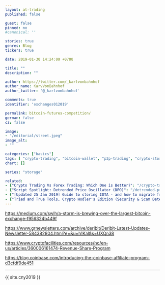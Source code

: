 ```yaml
---
layout: at-trading
published: false

guest: false
pinned: no
#canonical: ''

stories: true
genres: Blog
tickers: true

date: 2019-01-30 14:24:00 +0700

title: ""
description: ""

author: https://twitter.com/_karlvonbahnhof
author_name: KarvVonBahnhof
author_twitter: '@_karlvonbahnhof'

comments: true
identifier: 'exchanges012019'

permalink: bitcoin-futures-competition/
german: false
cz: false

image:
- "/editorial/street.jpeg"
image_alt:
- ""

categories: ["basics"]
tags: [ "crypto-trading", "bitcoin-wallet", "p2p-trading", "crypto-storage", "samourai-wallet", "businessofcrypto"]
chart: []

series: "storage"

related:
- {"Crypto Trading Vs Forex Trading: Which One is Better?": "/crypto-trading-vs-forex-trading-review/"}
- {"Script Spotlight: Detrended Price Oscillator (DPO)": "/detrended-price-oscillator/"}
- {"[Updated 25 Jan 2019] Guide to storing IOTA - and how to migrate from Light Wallet to Trinity": "/security/iota"}
- {"Tried and True Tools, Crypto Hodler's Edition (Security & Scam Detection)": "/security/tools"}
---
```



https://medium.com/swlh/a-storm-is-brewing-over-the-largest-bitcoin-exchange-f956324b449f


https://www.grnewsletters.com/archive/deribit/Deribit-Latest-Updates-Newsletter-584382804.html?e=&u=h1KaI&s=UXQn38

https://www.cryptofacilities.com/resources/hc/en-us/articles/360006161474-Revenue-Share-Program

https://blog.coinbase.com/introducing-the-coinbase-affiliate-program-d3cfdf9de451

***

{{ site.cny2019 }}

